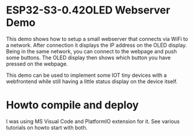 # ESP32-S3-0.42OLED Webserver Demo

This demo shows how to setup a small webserver that connects via WiFi to a network.
After connection it displays the IP address on the OLED display.
Being in the same network, you can connect to the webpage and push some buttons.
The OLED display then shows which button you have pressed on the webpage.

This demo can be used to implement some IOT tiny devices with a webfrontend while 
still having a little status display on the device itself.

# Howto compile and deploy
I was using MS Visual Code and PlatformIO extension for it. See various tutorials on 
howto start with both.

